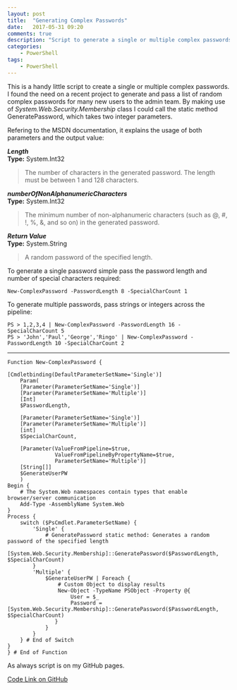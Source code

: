 ```yaml
---
layout: post
title:  "Generating Complex Passwords"
date:   2017-05-31 09:20
comments: true
description: "Script to generate a single or multiple complex passwords"
categories: 
    - PowerShell
tags: 
    - PowerShell
---
```


This is a handy little script to create a single or multiple complex passwords. 
I found the need on a recent project to generate and pass a list of random complex passwords for many new users
to the admin team. 
 By making use of *System.Web.Security.Membership* class I could call the static method GeneratePassword, which takes two
integer parameters. 

Refering to the MSDN documentation, it explains the usage of both parameters and the output value:
 
***Length***  
**Type:** System.Int32  
> The number of characters in the generated password. The length must be between 1 and 128 characters. 

***numberOfNonAlphanumericCharacters***  
**Type:** System.Int32  
> The minimum number of non-alphanumeric characters (such as @, #, !, %, &, and so on) in the generated password. 

***Return Value***  
**Type:** System.String   
> A random password of the specified length.

To generate a single password simple pass the password length and number of special characters required:  

    New-ComplexPassword -PasswordLength 8 -SpecialCharCount 1

To generate multiple passwords, pass strings or integers across the pipeline:  

    PS > 1,2,3,4 | New-ComplexPassword -PasswordLength 16 -SpecialCharCount 5
    PS > 'John','Paul','George','Ringo' | New-ComplexPassword -PasswordLength 10 -SpecialCharCount 2


----------

    Function New-ComplexPassword {
    
    [Cmdletbinding(DefaultParameterSetName='Single')]
        Param(
        [Parameter(ParameterSetName='Single')]
        [Parameter(ParameterSetName='Multiple')]
        [Int]
        $PasswordLength,
        
        [Parameter(ParameterSetName='Single')]
        [Parameter(ParameterSetName='Multiple')]
        [int]
        $SpecialCharCount,

        [Parameter(ValueFromPipeline=$true,
                   ValueFromPipelineByPropertyName=$true,
                   ParameterSetName='Multiple')]
        [String[]]
        $GenerateUserPW
        )
    Begin {   
        # The System.Web namespaces contain types that enable browser/server communication
        Add-Type -AssemblyName System.Web 
    }
    Process {
        switch ($PsCmdlet.ParameterSetName) {
            'Single' {
                # GeneratePassword static method: Generates a random password of the specified length
                [System.Web.Security.Membership]::GeneratePassword($PasswordLength, $SpecialCharCount)
            }
            'Multiple' {
                $GenerateUserPW | Foreach {
                    # Custom Object to display results
                    New-Object -TypeName PSObject -Property @{
                        User = $_
                        Password = [System.Web.Security.Membership]::GeneratePassword($PasswordLength, $SpecialCharCount)
                   }
                }
            }
        } # End of Switch
    }
    } # End of Function


As always script is on my GitHub pages.

[Code Link on GitHub](https://github.com/Graham-Beer/New-ComplexPassword.git)

